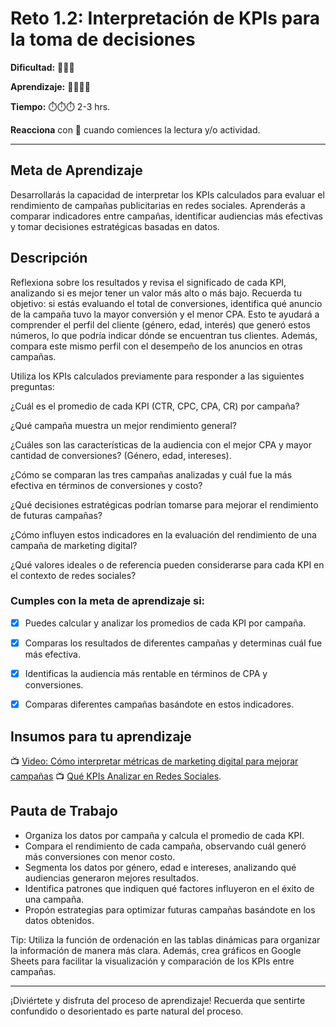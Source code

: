 # Reto 1.2: Interpretación de KPIs para la toma de decisiones


**Dificultad:** 🌻🌻🌻


**Aprendizaje:** 🍯🍯🍯🍯


**Tiempo:** ⏱️️⏱️️⏱️️ 2-3 hrs.


**Reacciona** con 👀 cuando comiences la lectura y/o actividad.


---


## Meta de Aprendizaje
Desarrollarás la capacidad de interpretar los KPIs calculados para evaluar el rendimiento de campañas publicitarias en redes sociales. Aprenderás a comparar indicadores entre campañas, identificar audiencias más efectivas y tomar decisiones estratégicas basadas en datos.


## Descripción
Reflexiona sobre los resultados y revisa el significado de cada KPI, analizando si es mejor tener un valor más alto o más bajo. Recuerda tu objetivo: si estás evaluando el total de conversiones, identifica qué anuncio de la campaña tuvo la mayor conversión y el menor CPA. Esto te ayudará a comprender el perfil del cliente (género, edad, interés) que generó estos números, lo que podría indicar dónde se encuentran tus clientes. Además, compara este mismo perfil con el desempeño de los anuncios en otras campañas.

Utiliza los KPIs calculados previamente para responder a las siguientes preguntas: 

¿Cuál es el promedio de cada KPI (CTR, CPC, CPA, CR) por campaña?

¿Qué campaña muestra un mejor rendimiento general?

¿Cuáles son las características de la audiencia con el mejor CPA y mayor cantidad de conversiones? (Género, edad, intereses).

¿Cómo se comparan las tres campañas analizadas y cuál fue la más efectiva en términos de conversiones y costo? 

¿Qué decisiones estratégicas podrían tomarse para mejorar el rendimiento de futuras campañas?

¿Cómo influyen estos indicadores en la evaluación del rendimiento de una campaña de marketing digital?

¿Qué valores ideales o de referencia pueden considerarse para cada KPI en el contexto de redes sociales?

### Cumples con la meta de aprendizaje si:
- [x] Puedes calcular y analizar los promedios de cada KPI por campaña.
- [x] Comparas los resultados de diferentes campañas y determinas cuál fue más efectiva.
- [x] Identificas la audiencia más rentable en términos de CPA y conversiones.
- [x] Comparas diferentes campañas basándote en estos indicadores.



## Insumos para tu aprendizaje
📺 [Video: Cómo interpretar métricas de marketing digital para mejorar campañas](https://www.youtube.com/watch?v=PciThfujlD0)
📺 [Qué KPIs Analizar en Redes Sociales](https://www.youtube.com/watch?v=u_BmGi4RxRQ).

## Pauta de Trabajo
- Organiza los datos por campaña y calcula el promedio de cada KPI.
- Compara el rendimiento de cada campaña, observando cuál generó más conversiones con menor costo.
- Segmenta los datos por género, edad e intereses, analizando qué audiencias generaron mejores resultados.
- Identifica patrones que indiquen qué factores influyeron en el éxito de una campaña. 
- Propón estrategias para optimizar futuras campañas basándote en los datos obtenidos.


Tip: Utiliza la función de ordenación en las tablas dinámicas para organizar la información de manera más clara. Además, crea gráficos en Google Sheets para facilitar la visualización y comparación de los KPIs entre campañas.




---


¡Diviértete y disfruta del proceso de aprendizaje! Recuerda que sentirte confundido o desorientado es parte natural del proceso.
